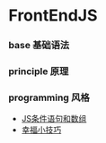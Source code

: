 # FrontEndJS

### base 基础语法

### principle 原理


### programming 风格
- [JS条件语句和数组](/programming/JS条件语句和数组.md)
- [幸福小技巧](/programming/幸福小技巧.md)